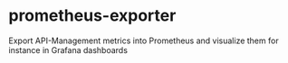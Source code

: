 # prometheus-exporter
Export API-Management metrics into Prometheus and visualize them for instance in Grafana dashboards
